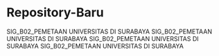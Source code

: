 # Repository-Baru
SIG_B02_PEMETAAN UNIVERSITAS DI SURABAYA
SIG_B02_PEMETAAN UNIVERSITAS DI SURABAYA
SIG_B02_PEMETAAN UNIVERSITAS DI SURABAYA
SIG_B02_PEMETAAN UNIVERSITAS DI SURABAYA
